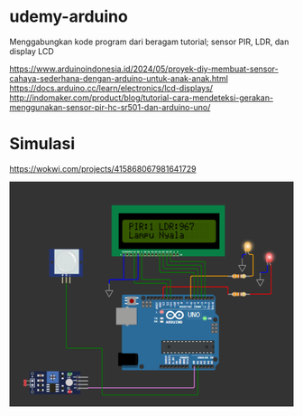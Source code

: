 # udemy-arduino
Menggabungkan kode program dari beragam tutorial; sensor PIR, LDR, dan display LCD

https://www.arduinoindonesia.id/2024/05/proyek-diy-membuat-sensor-cahaya-sederhana-dengan-arduino-untuk-anak-anak.html
<br>https://docs.arduino.cc/learn/electronics/lcd-displays/
<br>http://indomaker.com/product/blog/tutorial-cara-mendeteksi-gerakan-menggunakan-sensor-pir-hc-sr501-dan-arduino-uno/

# Simulasi

https://wokwi.com/projects/415868067981641729

![alt text](https://github.com/anghilmi/udemy-arduino/blob/main/udemy-arduino.png?raw=true)

